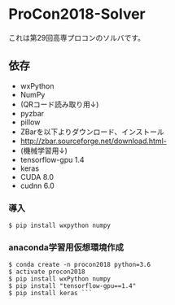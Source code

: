 # ProCon2018-Solver

これは第29回高専プロコンのソルバです。

## 依存
- wxPython
- NumPy
- (QRコード読み取り用↓)
- pyzbar
- pillow
- ZBarを以下よりダウンロード、インストール
- http://zbar.sourceforge.net/download.html-
- (機械学習用↓)
- tensorflow-gpu 1.4
- keras
- CUDA 8.0
- cudnn 6.0

### 導入
 ``` $ pip install wxpython numpy ```

### anaconda学習用仮想環境作成
 ``` 
 $ conda create -n procon2018 python=3.6
 $ activate procon2018
 $ pip install wxPython numpy
 $ pip install "tensorflow-gpu==1.4"
 $ pip install keras ```
